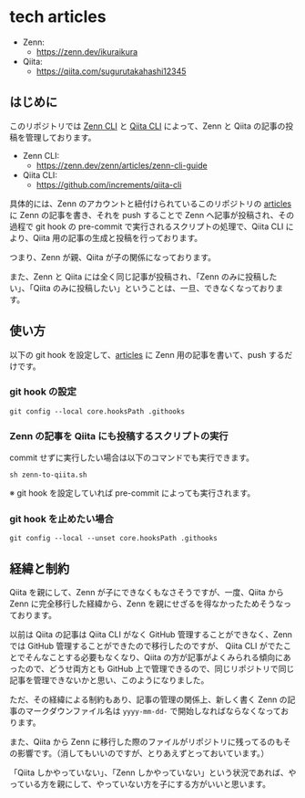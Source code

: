# tech articles

- Zenn:
  - https://zenn.dev/ikuraikura
- Qiita:
  - https://qiita.com/sugurutakahashi12345

## はじめに

このリポジトリでは [Zenn CLI](https://zenn.dev/zenn/articles/zenn-cli-guide) と [Qiita CLI](https://github.com/increments/qiita-cli) によって、Zenn と Qiita の記事の投稿を管理しております。

- Zenn CLI:
  - https://zenn.dev/zenn/articles/zenn-cli-guide
- Qiita CLI:
  - https://github.com/increments/qiita-cli

具体的には、Zenn のアカウントと紐付けられているこのリポジトリの [articles](https://github.com/suguruTakahashi-1234/tech-articles/tree/main/articles) に Zenn の記事を書き、それを push することで Zenn へ記事が投稿され、その過程で git hook の pre-commit で実行されるスクリプトの処理で、Qiita CLI により、Qiita 用の記事の生成と投稿を行っております。

つまり、Zenn が親、Qiita が子の関係になっております。

また、Zenn と Qiita には全く同じ記事が投稿され、「Zenn のみに投稿したい」、「Qiita のみに投稿したい」ということは、一旦、できなくなっております。

## 使い方

以下の git hook を設定して、[articles](https://github.com/suguruTakahashi-1234/tech-articles/tree/main/articles) に Zenn 用の記事を書いて、push するだけです。

### git hook の設定

```shell
git config --local core.hooksPath .githooks
```

### Zenn の記事を Qiita にも投稿するスクリプトの実行

commit せずに実行したい場合は以下のコマンドでも実行できます。

```shell
sh zenn-to-qiita.sh
```

※ git hook を設定していれば pre-commit によっても実行されます。

### git hook を止めたい場合

```shell
git config --local --unset core.hooksPath .githooks
```


## 経緯と制約

Qiita を親にして、Zenn が子にできなくもなさそうですが、一度、Qiita から Zenn に完全移行した経緯から、Zenn を親にせざるを得なかったためそうなっております。

以前は Qiita の記事は Qiita CLI がなく GitHub 管理することができなく、Zenn では GitHub 管理することができたので移行したのですが、 Qiita CLI がでたことでそんなことする必要もなくなり、Qiita の方が記事がよくみられる傾向にあったので、どうせ両方とも GitHub 上で管理できるので、同じリポジトリで同じ記事を管理できないかと思い、このようになりました。

ただ、その経緯による制約もあり、記事の管理の関係上、新しく書く Zenn の記事のマークダウンファイル名は `yyyy-mm-dd-` で開始しなればならなくなっております。

また、Qiita から Zenn に移行した際のファイルがリポジトリに残ってるのもその影響です。（消してもいいのですが、とりあえずとっておいています。）

「Qiita しかやっていない」、「Zenn しかやっていない」という状況であれば、やっている方を親にして、やっていない方を子にする方がいいと思います。
